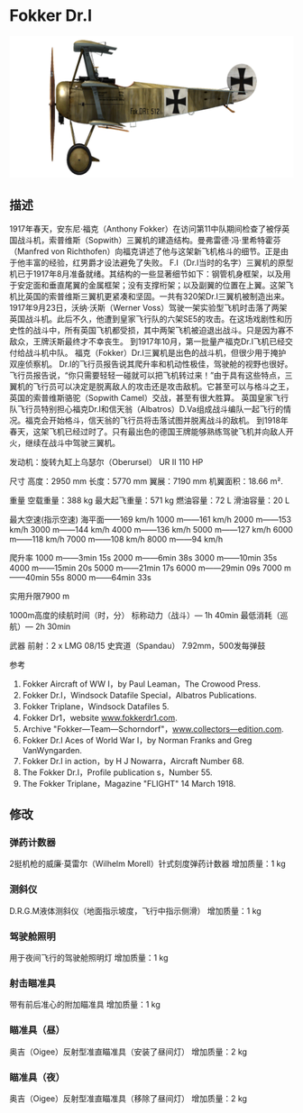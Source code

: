 # Fokker Dr.I

![fokkerdr1](../images/fokkerdr1.png)

## 描述

1917年春天，安东尼·福克（Anthony Fokker）在访问第11中队期间检查了被俘英国战斗机，索普维斯（Sopwith）三翼机的建造结构。曼弗雷德·冯·里希特霍芬（Manfred von Richthofen）向福克讲述了他与这架新飞机格斗的细节。正是由于他丰富的经验，红男爵才设法避免了失败。 
F.I（Dr.I当时的名字）三翼机的原型机已于1917年8月准备就绪。其结构的一些显著细节如下：钢管机身框架，以及用于安定面和垂直尾翼的金属框架；没有支撑桁架；以及副翼的位置在上翼。这架飞机比英国的索普维斯三翼机更紧凑和坚固。一共有320架Dr.I三翼机被制造出来。 
1917年9月23日，沃纳·沃斯（Werner Voss）驾驶一架实验型飞机时击落了两架英国战斗机。此后不久，他遭到皇家飞行队的六架SE5的攻击。在这场戏剧性和历史性的战斗中，所有英国飞机都受损，其中两架飞机被迫退出战斗。只是因为寡不敌众，王牌沃斯最终才不幸丧生。 
到1917年10月，第一批量产福克Dr.I飞机已经交付给战斗机中队。 
福克（Fokker）Dr.I三翼机是出色的战斗机，但很少用于掩护双座侦察机。 
Dr.I的飞行员报告说其爬升率和机动性极佳，驾驶舱的视野也很好。飞行员报告说，“你只需要轻轻一碰就可以把飞机转过来！”由于具有这些特点，三翼机的飞行员可以决定是脱离敌人的攻击还是攻击敌机。它甚至可以与格斗之王，英国的索普维斯骆驼（Sopwith Camel）交战，甚至有很大胜算。 
英国皇家飞行队飞行员特别担心福克Dr.I和信天翁（Albatros）D.Va组成战斗编队一起飞行的情况。福克会开始格斗，信天翁的飞行员将击落试图并脱离战斗的敌机。 
到1918年春天，这架飞机已经过时了。只有最出色的德国王牌能够熟练驾驶飞机并向敌人开火，继续在战斗中驾驶三翼机。  


发动机：旋转九缸上乌瑟尔（Oberursel） UR II 110 HP

尺寸
高度：2950 mm
长度：5770 mm
翼展：7190 mm
机翼面积：18.66 m².

重量
空载重量：388 kg
最大起飞重量：571 kg
燃油容量：72 L
滑油容量：20 L

最大空速(指示空速)
海平面——169 km/h
1000 m——161 km/h
2000 m——153 km/h
3000 m——144 km/h
4000 m——136 km/h
5000 m——127 km/h
6000 m——118 km/h
7000 m——108 km/h
8000 m——94 km/h

爬升率
1000 m——3min 15s
2000 m——6min 38s
3000 m——10min 35s
4000 m——15min 20s
5000 m——21min 17s
6000 m——29min 09s
7000 m——40min 55s
8000 m——64min 33s

实用升限7900 m

1000m高度的续航时间（时，分）
标称动力（战斗）— 1h 40min
最低消耗（巡航）— 2h 30min

武器
前射：2 x LMG 08/15 史宾道（Spandau） 7.92mm，500发每弹鼓

参考
1) Fokker Aircraft of WW I，by Paul Leaman，The Crowood Press.
2) Fokker Dr.I，Windsock Datafile Special，Albatros Publications.
3) Fokker Triplane，Windsock Datafiles 5.
3) Fokker Dr1，website www.fokkerdr1.com.
4) Archive "Fokker—Team—Schorndorf"，www.collectors—edition.com.
5) Fokker Dr.I Aces of World War I，by Norman Franks and Greg VanWyngarden.
6) Fokker Dr.I in action，by H J Nowarra，Aircraft Number 68.
7) The Fokker Dr.I，Profile publication s，Number 55.
8) The Fokker Triplane，Magazine "FLIGHT" 14 March 1918.

## 修改


### 弹药计数器

2挺机枪的威廉·莫雷尔（Wilhelm Morell）针式刻度弹药计数器
增加质量：1 kg


### 测斜仪

D.R.G.M液体测斜仪（地面指示坡度，飞行中指示侧滑）
增加质量：1 kg


### 驾驶舱照明

用于夜间飞行的驾驶舱照明灯
增加质量：1 kg


### 射击瞄准具

带有前后准心的附加瞄准具
增加质量：1 kg


### 瞄准具（昼）

奥吉（Oigee）反射型准直瞄准具（安装了昼间灯）
增加质量：2 kg


### 瞄准具（夜）

奥吉（Oigee）反射型准直瞄准具（移除了昼间灯）
增加质量：2 kg
